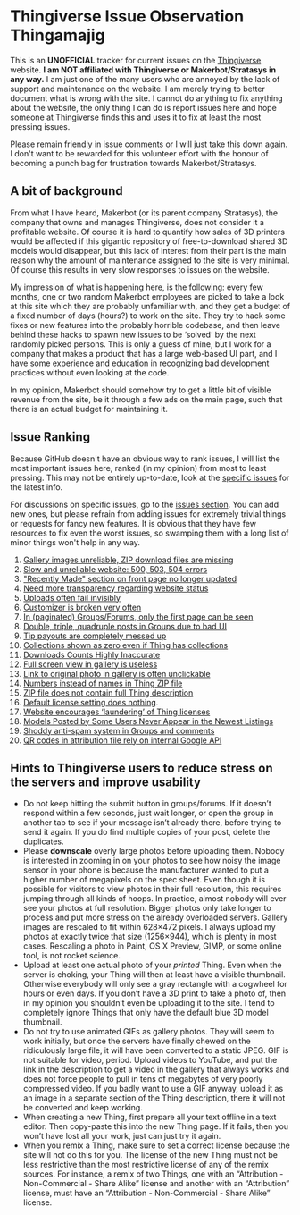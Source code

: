 # Thingiverse Issue Observation Thingamajig

This is an **UNOFFICIAL** tracker for current issues on the [Thingiverse](https://www.thingiverse.com) website. **I am NOT affiliated with Thingiverse or Makerbot/Stratasys in any way.** I am just one of the many users who are annoyed by the lack of support and maintenance on the website. I am merely trying to better document what is wrong with the site. I cannot do anything to fix anything about the website, the only thing I can do is report issues here and hope someone at Thingiverse finds this and uses it to fix at least the most pressing issues.

Please remain friendly in issue comments or I will just take this down again. I don't want to be rewarded for this volunteer effort with the honour of becoming a punch bag for frustration towards Makerbot/Stratasys.


## A bit of background

From what I have heard, Makerbot (or its parent company Stratasys), the company that owns and manages Thingiverse, does not consider it a profitable website. Of course it is hard to quantify how sales of 3D printers would be affected if this gigantic repository of free-to-download shared 3D models would disappear, but this lack of interest from their part is the main reason why the amount of maintenance assigned to the site is very minimal. Of course this results in very slow responses to issues on the website.

My impression of what is happening here, is the following: every few months, one or two random Makerbot employees are picked to take a look at this site which they are probably unfamiliar with, and they get a budget of a fixed number of days (hours?) to work on the site. They try to hack some fixes or new features into the probably horrible codebase, and then leave behind these hacks to spawn new issues to be ‘solved’ by the next randomly picked persons. This is only a guess of mine, but I work for a company that makes a product that has a large web-based UI part, and I have some experience and education in recognizing bad development practices without even looking at the code.

In my opinion, Makerbot should somehow try to get a little bit of visible revenue from the site, be it through a few ads on the main page, such that there is an actual budget for maintaining it.


## Issue Ranking

Because GitHub doesn't have an obvious way to rank issues, I will list the most important issues here, ranked (in my opinion) from most to least pressing. This may not be entirely up-to-date, look at the [specific issues](https://github.com/DrLex0/ThingiverseIssues/issues) for the latest info.

For discussions on specific issues, go to the [issues section](https://github.com/DrLex0/ThingiverseIssues/issues). You can add new ones, but please refrain from adding issues for extremely trivial things or requests for fancy new features. It is obvious that they have few resources to fix even the worst issues, so swamping them with a long list of minor things won't help in any way.

1. [Gallery images unreliable, ZIP download files are missing](https://github.com/DrLex0/ThingiverseIssues/issues/1)
2. [Slow and unreliable website: 500, 503, 504 errors](https://github.com/DrLex0/ThingiverseIssues/issues/2)
3. ["Recently Made" section on front page no longer updated](https://github.com/DrLex0/ThingiverseIssues/issues/21)
4. [Need more transparency regarding website status](https://github.com/DrLex0/ThingiverseIssues/issues/4)
5. [Uploads often fail invisibly](https://github.com/DrLex0/ThingiverseIssues/issues/3)
6. [Customizer is broken very often](https://github.com/DrLex0/ThingiverseIssues/issues/5)
7. [In (paginated) Groups/Forums, only the first page can be seen](https://github.com/DrLex0/ThingiverseIssues/issues/6)
8. [Double, triple, quadruple posts in Groups due to bad UI](https://github.com/DrLex0/ThingiverseIssues/issues/7)
9. [Tip payouts are completely messed up](https://github.com/DrLex0/ThingiverseIssues/issues/8)
10. [Collections shown as zero even if Thing has collections](https://github.com/DrLex0/ThingiverseIssues/issues/9)
11. [Downloads Counts Highly Inaccurate](https://github.com/DrLex0/ThingiverseIssues/issues/19)
12. [Full screen view in gallery is useless](https://github.com/DrLex0/ThingiverseIssues/issues/10)
13. [Link to original photo in gallery is often unclickable](https://github.com/DrLex0/ThingiverseIssues/issues/11)
14. [Numbers instead of names in Thing ZIP file](https://github.com/DrLex0/ThingiverseIssues/issues/12)
15. [ZIP file does not contain full Thing description](https://github.com/DrLex0/ThingiverseIssues/issues/13)
16. [Default license setting does nothing](https://github.com/DrLex0/ThingiverseIssues/issues/14). 
17. [Website encourages ‘laundering’ of Thing licenses](https://github.com/DrLex0/ThingiverseIssues/issues/15)
18. [Models Posted by Some Users Never Appear in the Newest Listings](https://github.com/DrLex0/ThingiverseIssues/issues/18)
19. [Shoddy anti-spam system in Groups and comments](https://github.com/DrLex0/ThingiverseIssues/issues/16)
20. [QR codes in attribution file rely on internal Google API](https://github.com/DrLex0/ThingiverseIssues/issues/17)


## Hints to Thingiverse users to reduce stress on the servers and improve usability

* Do not keep hitting the submit button in groups/forums. If it doesn’t respond within a few seconds, just wait longer, or open the group in another tab to see if your message isn’t already there, before trying to send it again. If you do find multiple copies of your post, delete the duplicates.
* Please **downscale** overly large photos before uploading them. Nobody is interested in zooming in on your photos to see how noisy the image sensor in your phone is because the manufacturer wanted to put a higher number of megapixels on the spec sheet. Even though it is possible for visitors to view photos in their full resolution, this requires jumping through all kinds of hoops. In practice, almost nobody will ever see your photos at full resolution. Bigger photos only take longer to process and put more stress on the already overloaded servers. Gallery images are rescaled to fit within 628×472 pixels. I always upload my photos at exactly twice that size (1256×944), which is plenty in most cases. Rescaling a photo in Paint, OS X Preview, GIMP, or some online tool, is not rocket science.
* Upload at least one actual photo of your *printed* Thing. Even when the server is choking, your Thing will then at least have a visible thumbnail. Otherwise everybody will only see a gray rectangle with a cogwheel for hours or even days. If you don’t have a 3D print to take a photo of, then in my opinion you shouldn’t even be uploading it to the site. I tend to completely ignore Things that only have the default blue 3D model thumbnail.
* Do not try to use animated GIFs as gallery photos. They will seem to work initially, but once the servers have finally chewed on the ridiculously large file, it will have been converted to a static JPEG. GIF is not suitable for video, period. Upload videos to YouTube, and put the link in the description to get a video in the gallery that always works and does not force people to pull in tens of megabytes of very poorly compressed video. If you badly want to use a GIF anyway, upload it as an image in a separate section of the Thing description, there it will not be converted and keep working.
* When creating a new Thing, first prepare all your text offline in a text editor. Then copy-paste this into the new Thing page. If it fails, then you won’t have lost all your work, just can just try it again.
* When you remix a Thing, make sure to set a correct license because the site will not do this for you. The license of the new Thing must not be less restrictive than the most restrictive license of any of the remix sources. For instance, a remix of two Things, one with an “Attribution - Non-Commercial - Share Alike” license and another with an “Attribution” license, must have an “Attribution - Non-Commercial - Share Alike” license.

